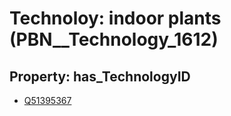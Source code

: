 # Technoloy: __indoor plants__ (PBN__Technology_1612)

## Property: has_TechnologyID

* [Q51395367](Q51395367)

